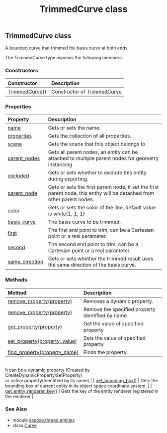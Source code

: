 ﻿---
title: TrimmedCurve class
second_title: Aspose.3D for Python via .NET API References
description: 
type: docs
weight: 390
url: /python-net/aspose.threed.entities/trimmedcurve/
is_root: false
---

## TrimmedCurve class

A bounded curve that trimmed the basis curve at both ends.



The TrimmedCurve type exposes the following members:

### Constructors
| Constructor | Description |
| :- | :- |
| [TrimmedCurve()](/3d/python-net/aspose.threed.entities/trimmedcurve/__init__/#) | Constructor of [TrimmedCurve](/3d/python-net/aspose.threed.entities/trimmedcurve) |


### Properties
| Property | Description |
| :- | :- |
| [name](/3d/python-net/aspose.threed.entities/trimmedcurve/name) | Gets or sets the name. |
| [properties](/3d/python-net/aspose.threed.entities/trimmedcurve/properties) | Gets the collection of all properties. |
| [scene](/3d/python-net/aspose.threed.entities/trimmedcurve/scene) | Gets the scene that this object belongs to |
| [parent_nodes](/3d/python-net/aspose.threed.entities/trimmedcurve/parent_nodes) | Gets all parent nodes, an entity can be attached to multiple parent nodes for geometry instancing |
| [excluded](/3d/python-net/aspose.threed.entities/trimmedcurve/excluded) | Gets or sets whether to exclude this entity during exporting. |
| [parent_node](/3d/python-net/aspose.threed.entities/trimmedcurve/parent_node) | Gets or sets the first parent node, if set the first parent node, this entity will be detached from other parent nodes. |
| [color](/3d/python-net/aspose.threed.entities/trimmedcurve/color) | Gets or sets the color of the line, default value is white(1, 1, 1) |
| [basis_curve](/3d/python-net/aspose.threed.entities/trimmedcurve/basis_curve) | The basis curve to be trimmed. |
| [first](/3d/python-net/aspose.threed.entities/trimmedcurve/first) | The first end point to trim, can be a Cartesian point or a real parameter. |
| [second](/3d/python-net/aspose.threed.entities/trimmedcurve/second) | The second end point to trim, can be a Cartesian point or a real parameter. |
| [same_direction](/3d/python-net/aspose.threed.entities/trimmedcurve/same_direction) | Gets or sets whether the trimmed result uses the same direction of the basis curve. |


### Methods
| Method | Description |
| :- | :- |
| [remove_property(property)](/3d/python-net/aspose.threed.entities/trimmedcurve/remove_property/#Property) | Removes a dynamic property. |
| [remove_property(property)](/3d/python-net/aspose.threed.entities/trimmedcurve/remove_property/#str) | Remove the specified property identified by name |
| [get_property(property)](/3d/python-net/aspose.threed.entities/trimmedcurve/get_property/#str) | Get the value of specified property |
| [set_property(property, value)](/3d/python-net/aspose.threed.entities/trimmedcurve/set_property/#str-any) | Sets the value of specified property |
| [find_property(property_name)](/3d/python-net/aspose.threed.entities/trimmedcurve/find_property/#str) | Finds the property.<br/>            It can be a dynamic property (Created by CreateDynamicProperty/SetProperty) <br/>            or native property(Identified by its name) |
| [get_bounding_box()](/3d/python-net/aspose.threed.entities/trimmedcurve/get_bounding_box/#) | Gets the bounding box of current entity in its object space coordinate system. |
| [get_entity_renderer_key()](/3d/python-net/aspose.threed.entities/trimmedcurve/get_entity_renderer_key/#) | Gets the key of the entity renderer registered in the renderer |


### See Also

* module [aspose.threed.entities](../)
* class [Curve](/3d/python-net/aspose.threed.entities/curve)
